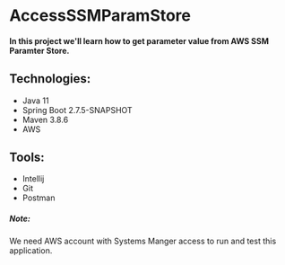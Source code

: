 # AccessSSMParamStore
#### In this project we'll learn how to get parameter value from AWS SSM Paramter Store.

## Technologies:
* Java 11
* Spring Boot 2.7.5-SNAPSHOT
* Maven 3.8.6
* AWS
## Tools:
* Intellij
* Git
* Postman
##### Note:
We need AWS account with Systems Manger access to run and test this application.
